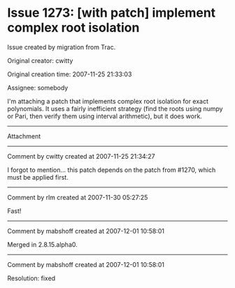 # Issue 1273: [with patch] implement complex root isolation

Issue created by migration from Trac.

Original creator: cwitty

Original creation time: 2007-11-25 21:33:03

Assignee: somebody

I'm attaching a patch that implements complex root isolation for exact polynomials.  It uses a fairly inefficient strategy (find the roots using numpy or Pari, then verify them using interval arithmetic), but it does work.


---

Attachment


---

Comment by cwitty created at 2007-11-25 21:34:27

I forgot to mention... this patch depends on the patch from #1270, which must be applied first.


---

Comment by rlm created at 2007-11-30 05:27:25

Fast!


---

Comment by mabshoff created at 2007-12-01 10:58:01

Merged in 2.8.15.alpha0.


---

Comment by mabshoff created at 2007-12-01 10:58:01

Resolution: fixed
